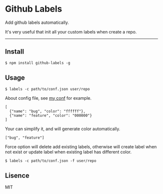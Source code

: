 # Github Labels

Add github labels automatically.

It's very useful that init all your custom labels when create a repo.

---

## Install

```
$ npm install github-labels -g
```

## Usage

```
$ labels -c path/to/conf.json user/repo
```

About config file, see [my conf](https://github.com/popomore/dotfile/blob/master/conf/labels.json) for example.

```
[
  {"name": "bug", "color": "ffffff"},
  {"name": "feature", "color": "000000"}
]
```

Your can simplify it, and will generate color automatically.

```
["bug", "feature"]
```

Force option will delete add existing labels, otherwise will create label when not exist or update label when existing label has different color.

```
$ labels -c path/to/conf.json -f user/repo
```

## Lisence

MIT
